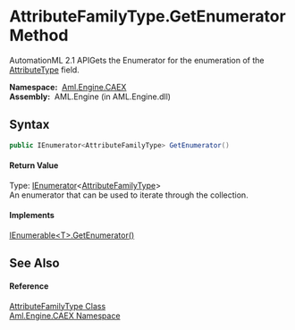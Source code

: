 AttributeFamilyType.GetEnumerator Method
========================================
AutomationML 2.1 APIGets the Enumerator for the enumeration of the [AttributeType][1] field.

  **Namespace:**  [Aml.Engine.CAEX][2]  
  **Assembly:**  AML.Engine (in AML.Engine.dll)

Syntax
------

```csharp
public IEnumerator<AttributeFamilyType> GetEnumerator()
```

#### Return Value
Type: [IEnumerator][3]&lt;[AttributeFamilyType][4]>  
 An enumerator that can be used to iterate through the collection. 
#### Implements
[IEnumerable&lt;T>.GetEnumerator()][5]  


See Also
--------

#### Reference
[AttributeFamilyType Class][4]  
[Aml.Engine.CAEX Namespace][2]  

[1]: AttributeType.md
[2]: ../README.md
[3]: https://docs.microsoft.com/dotnet/api/system.collections.generic.ienumerator-1
[4]: README.md
[5]: https://docs.microsoft.com/dotnet/api/system.collections.generic.ienumerable-1.getenumerator#System_Collections_Generic_IEnumerable_1_GetEnumerator
[6]: https://www.automationml.org
[7]: ../../icons/logoShade.png